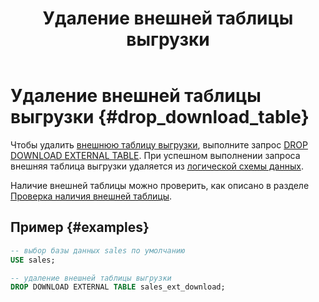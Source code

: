 ﻿---
layout: default
title: Удаление внешней таблицы выгрузки
nav_order: 13
parent: Управление схемой данных
grand_parent: Работа с системой
has_children: false
---

# Удаление внешней таблицы выгрузки {#drop_download_table}

Чтобы удалить [внешнюю таблицу выгрузки](../../../overview/main_concepts/external_table/external_table.md), 
выполните запрос [DROP DOWNLOAD EXTERNAL TABLE](../../../reference/sql_plus_requests/DROP_DOWNLOAD_EXTERNAL_TABLE/DROP_DOWNLOAD_EXTERNAL_TABLE.md). 
При успешном выполнении запроса внешняя таблица выгрузки удаляется из 
[логической схемы данных](../../../overview/main_concepts/logical_schema/logical_schema.md).

Наличие внешней таблицы можно проверить, как описано в разделе [Проверка наличия внешней таблицы](../entity_presence_check/entity_presence_check.md#ext_table_check).

## Пример {#examples}

```sql
-- выбор базы данных sales по умолчанию
USE sales;

-- удаление внешней таблицы выгрузки
DROP DOWNLOAD EXTERNAL TABLE sales_ext_download;
```